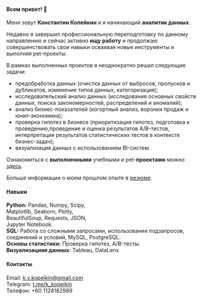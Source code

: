 #### Всем привет! 👋
Меня зовут **Константин Копейкин** и я начинающий **аналитик данных**.

Недавно я завершил профессиональную переподготовку по данному направлению и сейчас активно **ищу работу** и продолжаю совершенствовать свои навыки осваивая новые инструменты и выполняя pet-проекты.

В рамках выполненных проектов я неоднократно решал следующие задачи:
- предобработка данных (очистка данных от выбросов, пропусков и дубликатов, изменение типов данных, категоризация);
- исследовательский анализ данных (исследования основных свойств данных, поиска закономерностей, распределений и аномалий);
- анализ бизнес-показателей (когортный анализ, воронки продаж и юнит-экономика);
- проверка гипотез в бизнесе (приоритизация гипотез, подготовка к проведению,проведение и оценка результатов A/B-тестов, интерпретация результатов статистических тестов в контексте бизнес-задач);
- визуализация данных с использованием BI-систем.<br>

Ознакомиться с **выполненными** учебными и pet-**проектами** можно [здесь](portfolio).

Больше информации о моем прошлом опыте в [резюме]().

#### Навыки
**Python:** Pandas, Numpy, Scipy, <br>
Matplotlib, Seaborn, Plotly, <br>
BeautifulSoup, Requests, JSON, <br>
Jupyter Notebook.<br>
**SQL:** Работа со сложными запросами,
использование подзапросов, соединений
и условий, MySQL, PostgreSQL.<br>
**Основы статистики:** Проверка гипотез, A/B-тесты.<br>
**Визуализациия данных:** Tableau, DataLens
#### Контакты
Email:    k.v.kopeikin@gmail.com <br>
Telegram: [t.me/k_kopeikin](https://t.me/k_kopeikin) <br>
Телефон:  +60 1128182989 



